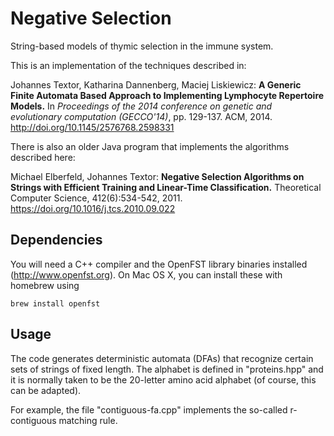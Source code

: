 # Negative Selection
String-based models of thymic selection in the immune system.

This is an implementation of the techniques described in:

Johannes Textor, Katharina Dannenberg, Maciej Liskiewicz:
__A Generic Finite Automata Based Approach to Implementing Lymphocyte Repertoire Models.__
In _Proceedings of the 2014 conference on genetic and evolutionary computation (GECCO'14)_, pp. 129-137. ACM, 2014. http://doi.org/10.1145/2576768.2598331


There is also an older Java program that implements the algorithms described here:

Michael Elberfeld, Johannes Textor:
__Negative Selection Algorithms on Strings with Efficient Training and Linear-Time Classification.__
Theoretical Computer Science, 412(6):534-542, 2011. https://doi.org/10.1016/j.tcs.2010.09.022

## Dependencies

You will need a C++ compiler and the OpenFST library binaries installed (http://www.openfst.org). On Mac OS X, you can install these with homebrew using

```brew install openfst```

## Usage

The code generates deterministic automata (DFAs) that recognize certain sets of strings of fixed length. The alphabet is defined in "proteins.hpp" and it is normally taken to be the 20-letter amino acid alphabet (of course, this can be adapted).

For example, the file "contiguous-fa.cpp" implements the so-called r-contiguous matching rule. 
